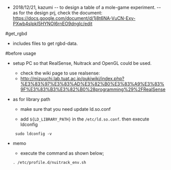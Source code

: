 - 2018/12/21, kazumi
-- to design a table of a mole-game experiment.
-- as for the design prj, check the document: https://docs.google.com/document/d/1j8t6NA-VuCN-Exy-PXwb4sIpkI5HYNOl6rnEO9dngIc/edit

#get_rgbd
- includes files to get rgbd-data.

#before usage
- setup PC so that RealSense, Nuitrack and OpenGL could be used.

  - check the wiki page to use realsense: 
  - http://mizuuchi.lab.tuat.ac.jp/pukiwiki/index.php?%E3%83%97%E3%83%AD%E3%82%B0%E3%83%A9%E3%83%9F%E3%83%B3%E3%82%B0%28programming%29%2FRealSense

- as for library path

  - make sure that you need update ld.so.conf

  - add `${LD_LIBRARY_PATH}` in the `/etc/ld.so.conf`. then execute ldconfig

  ` sudo ldconfig -v`


- memo

  - execute the command as shown below;

  `. /etc/profile.d/nuitrack_env.sh`


